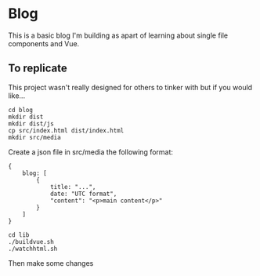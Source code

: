 # Blog
This is a basic blog I'm building as apart of learning about single file components and Vue.

## To replicate
This project wasn't really designed for others to tinker with but if you would like...
```
cd blog
mkdir dist
mkdir dist/js
cp src/index.html dist/index.html
mkdir src/media
```
Create a json file in src/media the following format:
```
{
    blog: [
        {
            title: "...",
            date: "UTC format",
            "content": "<p>main content</p>"
        }
    ]
}
```
```
cd lib
./buildvue.sh
./watchhtml.sh
```
Then make some changes